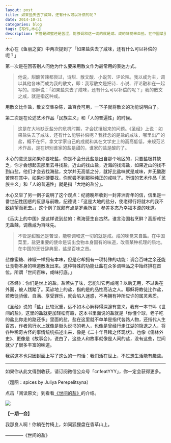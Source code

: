 ```yaml
---
layout: post
title: 如果盐失去了咸味，还有什么可以补偿的呢？
date: 2014-10-31
categories: blog
tags: [写作,木心]
description: 不管是甜蜜还是苦涩，能够调和这一切的就是咸。咸的味觉来自盐。在中国菜里，盐更重要的使命是调出食物本身固有的味道，改善某种机理的质地。在中国的烹饪辞典里，盐是百味之首。
---
```


木心在《鱼丽之宴》中两次提到了「如果盐失去了咸味，还有什么可以补偿的呢？」

第一次是在回答别人问他为什么要采用散文作为最常用的表达方式。

>他说，甜酸苦辣都尝过，诗甜．散文酸．小说苦、评论辣。我以咸为主，调以其他各味而成为我的散文，即：我写散文是把诗．小说、评论融和在一起写的。耶稣说：「如果盐失去了咸味，还有什么可以补偿的呢？」我的散文之咸，就是指这种咸。

用散文比作盐，散文交集杂陈，盐百食可用，一下子就将散文的功能说明白了。

第二次是在论述艺术作品「民族主义」和「人的普遍性」的时候。

>这是在大地缺乏盐分的危机时期，才会扰攘起来的问题。《圣经》上说：如果盐失去了咸味，还有什么能够补偿呢？我挂念的是盐的咸味，哪里出产的盐，概不在怀。拿文学家自己的成就和其在文学史上的高高低低，来规范艺术作品，是在辨别谁家的盐是甜的，谁家的盐是酸的了。

木心的意思是如果你要吃盐，你是不会分此盐是出自那个地区的，只要盐极其缺乏，你才会想起去那里去寻找盐，近山的找山盐，近海的找海盐，如果近山的找不到山盐，他们才会去找海盐，文学并无高低之分，就好比盐味就是咸味，并无酸甜苦辣在其中，如果你硬要找，你就尝不到那种纯正的咸味了。所谓的艺术作品「民族主义」和「人的普遍性」就是指「大地的盐分」。

木心又举了另一例子说明了这个观点：纪德晚年收到一封非洲青年的信，信里是一番世纪性困惑的反思与前瞻，纪德说：「这是大地的盐分，使老得行将就木的我不致绝望而死去。」这个例子就颇有点是罗素所言：参差多态乃幸福本源的味道。

《舌尖上的中国》是这样说到盐的：煮海营生自古然，谁言治国若烹鲜？高厨难饪无盐餗，调鼎咸为百味先。

>不管是甜蜜还是苦涩，能够调和这一切的就是咸。咸的味觉来自盐。在中国菜里，盐更重要的使命是调出食物本身固有的味道，改善某种机理的质地。在中国的烹饪辞典里，盐是百味之首。

盐像蜜糖、辣椒一样拥有本味，但是它却拥有一项特殊的功能：调合百味之余还能让食物本身的味道散发出来。这种特殊的功能让盐在众多调味品之中始终排在首位。所谓「世间百味，咸味打底。」

《圣经》：你们是世上的盐。盐若失了味，怎能叫它再咸呢？以后无用，不过丢在外面，被人践踏了。英谚地上的盐，指的是的品性高洁之人。耶稣将教徒比作盐，若教徒骄傲、自满、享受罪乐，就会陷入迷惑，不再拥有神所应许的属灵素质。

《圣经》说的「盐」比较沉重，远不如木心解释得深邃有意义，我有一本书叫《世间的盐》，这里的盐就更加轻松有趣，这本书里面说的盐就是「你懂个球，老子吃的盐比你走的路还多」里面的盐，盐在这里就不单单是指代各路人物，还指代人生百态，作者风行水上就像是街头说书的老人，也像是曾经行走江湖的隐退之人，将各种稀奇古怪的事情统统描述出来，像是《二十年目睹之怪现状》、也像《儒林外史》、更像是《故事会》，说白了，这些人和故事就像是人间的盐，没有这些，世间就少了很多丰富的味道。

我买这本也只因封面上写了这么的一句话：我们活在世上，不过想生活能有趣些。

----

如果你从此文得到收获，请订阅微信公众号「cnfeatYYY」，你一定会获得更多。

（题图：spices by Juliya Perepelitsyna）

点击「阅读原文」到看看[《世间的盐》](http://book.douban.com/subject/10607710/)的介绍。

![](http://cnfeat.qiniudn.com/signitrue-2014-09-28.jpg)

**【一期一会】**

我那良人啊！你躺在竹椅上，如同狐狸盘在香草山上。

————《世间的盐》









